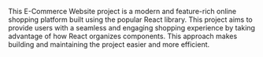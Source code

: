This E-Commerce Website project is a modern and feature-rich online shopping platform built using the popular
React library. This project aims to provide users with a seamless and engaging shopping experience by taking
advantage of how React organizes components. This approach makes building and maintaining the project easier
and more efficient.
